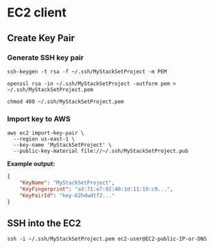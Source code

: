 # EC2 client

## Create Key Pair

### Generate SSH key pair

```shell
ssh-keygen -t rsa -f ~/.ssh/MyStackSetProject -m PEM

openssl rsa -in ~/.ssh/MyStackSetProject -outform pem > ~/.ssh/MyStackSetProject.pem

chmod 400 ~/.ssh/MyStackSetProject.pem
```

### Import key to AWS
```shell
aws ec2 import-key-pair \
  --region us-east-1 \
  --key-name 'MyStackSetProject' \
  --public-key-material file://~/.ssh/MyStackSetProject.pub
```

**Example output:**
```json
{
    "KeyName": "MyStackSetProject", 
    "KeyFingerprint": "a3:71:e7:92:40:1d:11:19:c9...", 
    "KeyPairId": "key-62hdwdtf2..."
}

```

## SSH into the EC2

```shell
ssh -i ~/.ssh/MyStackSetProject.pem ec2-user@EC2-public-IP-or-DNS
```